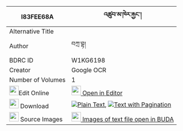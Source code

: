 |I83FEE68A|འཚུབ་མ་ཁེར་རྐྱང་། 
| --- | --- 
|Alternative Title |
|Author| བཀྲ་བྷ།
|BDRC ID | W1KG6198
|Creator | Google OCR
|Number of Volumes| 1
|<img width="25" src="https://img.icons8.com/color/25/000000/edit-property.png">Edit Online| [<img width="25" src="https://avatars.githubusercontent.com/u/45091458?s=200&v=4"> Open in Editor](http://editor.openpecha.org/I83FEE68A)
|<img width="25" src="https://img.icons8.com/fluent/48/000000/download-2.png"/>  Download | [![](https://img.icons8.com/color/20/000000/txt.png)Plain Text](https://github.com/Openpecha/I83FEE68A/releases/download/v1/tsubma_khe_ra_kyang_plain_I83FEE68A.zip), [![](https://img.icons8.com/color/20/000000/txt.png)Text with Pagination](https://github.com/Openpecha/I83FEE68A/releases/download/v1/tsubma_khe_ra_kyang_pages_I83FEE68A.zip)
|<img width="25" src="https://img.icons8.com/plasticine/100/000000/pictures-folder.png"/>  Source Images | [<img width="25" src="https://library.bdrc.io/icons/BUDA-small.svg"> Images of text file open in BUDA](https://library.bdrc.io/show/bdr:W1KG6198)